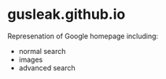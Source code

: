 # gusleak.github.io

Represenation of Google homepage including:

- normal search
- images
- advanced search

